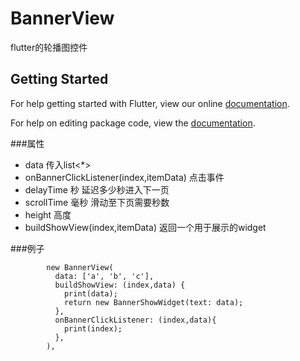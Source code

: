 # BannerView

flutter的轮播图控件

## Getting Started

For help getting started with Flutter, view our online [documentation](https://flutter.io/).

For help on editing package code, view the [documentation](https://flutter.io/developing-packages/).

###属性
* data 传入list<*>
* onBannerClickListener(index,itemData) 点击事件
* delayTime 秒 延迟多少秒进入下一页
* scrollTime 毫秒 滑动至下页需要秒数
* height 高度
* buildShowView(index,itemData) 返回一个用于展示的widget

###例子
```
		new BannerView(
          data: ['a', 'b', 'c'],
          buildShowView: (index,data) {
            print(data);
            return new BannerShowWidget(text: data);
          },
          onBannerClickListener: (index,data){
            print(index);
          },
        ),
```
